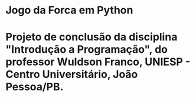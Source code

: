# Jogo da Forca em Python

# Projeto de conclusão da disciplina "Introdução a Programação", do professor Wuldson Franco, UNIESP - Centro Universitário, João Pessoa/PB.